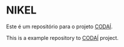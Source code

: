 # NIKEL

Este é um repositório para o projeto [CODAÍ](https://codai.growdev.com.br/).

This is a example repository to [CODAÍ](https://codai.growdev.com.br/) project.
